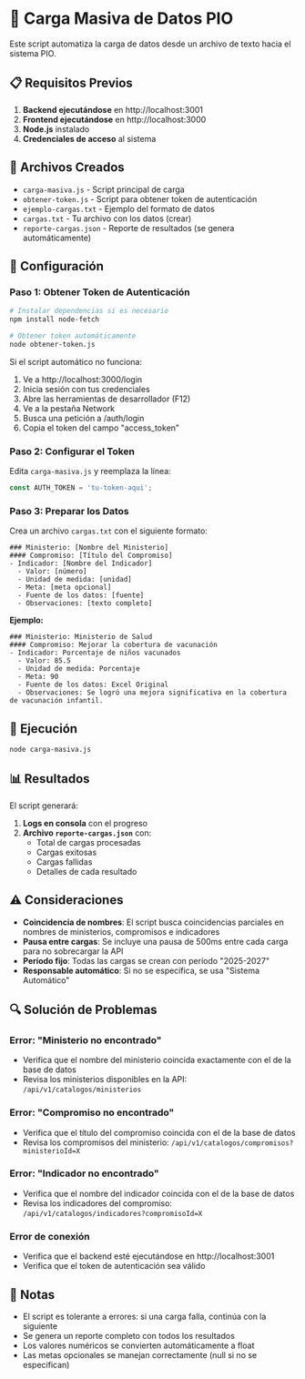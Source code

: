 # 🚀 Carga Masiva de Datos PIO

Este script automatiza la carga de datos desde un archivo de texto hacia el sistema PIO.

## 📋 Requisitos Previos

1. **Backend ejecutándose** en http://localhost:3001
2. **Frontend ejecutándose** en http://localhost:3000
3. **Node.js** instalado
4. **Credenciales de acceso** al sistema

## 📁 Archivos Creados

- `carga-masiva.js` - Script principal de carga
- `obtener-token.js` - Script para obtener token de autenticación
- `ejemplo-cargas.txt` - Ejemplo del formato de datos
- `cargas.txt` - Tu archivo con los datos (crear)
- `reporte-cargas.json` - Reporte de resultados (se genera automáticamente)

## 🔧 Configuración

### Paso 1: Obtener Token de Autenticación

```bash
# Instalar dependencias si es necesario
npm install node-fetch

# Obtener token automáticamente
node obtener-token.js
```

Si el script automático no funciona:

1. Ve a http://localhost:3000/login
2. Inicia sesión con tus credenciales
3. Abre las herramientas de desarrollador (F12)
4. Ve a la pestaña Network
5. Busca una petición a /auth/login
6. Copia el token del campo "access_token"

### Paso 2: Configurar el Token

Edita `carga-masiva.js` y reemplaza la línea:
```javascript
const AUTH_TOKEN = 'tu-token-aqui';
```

### Paso 3: Preparar los Datos

Crea un archivo `cargas.txt` con el siguiente formato:

```
### Ministerio: [Nombre del Ministerio]
#### Compromiso: [Título del Compromiso]
- Indicador: [Nombre del Indicador]
  - Valor: [número]
  - Unidad de medida: [unidad]
  - Meta: [meta opcional]
  - Fuente de los datos: [fuente]
  - Observaciones: [texto completo]
```

**Ejemplo:**
```
### Ministerio: Ministerio de Salud
#### Compromiso: Mejorar la cobertura de vacunación
- Indicador: Porcentaje de niños vacunados
  - Valor: 85.5
  - Unidad de medida: Porcentaje
  - Meta: 90
  - Fuente de los datos: Excel Original
  - Observaciones: Se logró una mejora significativa en la cobertura de vacunación infantil.
```

## 🚀 Ejecución

```bash
node carga-masiva.js
```

## 📊 Resultados

El script generará:

1. **Logs en consola** con el progreso
2. **Archivo `reporte-cargas.json`** con:
   - Total de cargas procesadas
   - Cargas exitosas
   - Cargas fallidas
   - Detalles de cada resultado

## ⚠️ Consideraciones

- **Coincidencia de nombres**: El script busca coincidencias parciales en nombres de ministerios, compromisos e indicadores
- **Pausa entre cargas**: Se incluye una pausa de 500ms entre cada carga para no sobrecargar la API
- **Período fijo**: Todas las cargas se crean con período "2025-2027"
- **Responsable automático**: Si no se especifica, se usa "Sistema Automático"

## 🔍 Solución de Problemas

### Error: "Ministerio no encontrado"
- Verifica que el nombre del ministerio coincida exactamente con el de la base de datos
- Revisa los ministerios disponibles en la API: `/api/v1/catalogos/ministerios`

### Error: "Compromiso no encontrado"
- Verifica que el título del compromiso coincida con el de la base de datos
- Revisa los compromisos del ministerio: `/api/v1/catalogos/compromisos?ministerioId=X`

### Error: "Indicador no encontrado"
- Verifica que el nombre del indicador coincida con el de la base de datos
- Revisa los indicadores del compromiso: `/api/v1/catalogos/indicadores?compromisoId=X`

### Error de conexión
- Verifica que el backend esté ejecutándose en http://localhost:3001
- Verifica que el token de autenticación sea válido

## 📝 Notas

- El script es tolerante a errores: si una carga falla, continúa con la siguiente
- Se genera un reporte completo con todos los resultados
- Los valores numéricos se convierten automáticamente a float
- Las metas opcionales se manejan correctamente (null si no se especifican)
